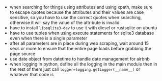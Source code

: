 - when searching for things using attributes and using xpath, make sure to escape quotes because the attributes and their values are case sensitive, so you have to use the correct quotes when searching, otherwise it will say the value of the attribute is invalid
- have to install `libsqlite3-dev` to use it with diesel or rustsqlite on ubuntu
- have to use tuples when using execute statements for sqlite3 database even when there is a single parameter
- after all parameters are in place during web scraping, wait around 15 secs or more to ensure that the entire page loads before grabbing the page source
- use date object from datetime to handle date management for airbnb
- when logging in python, define all the logging in the main module then in the rest of them just call `logger=logging.getLogger(__name__)` or whatever that code is
